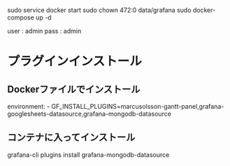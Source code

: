 sudo service docker start
sudo chown 472:0 data/grafana
sudo docker-compose up -d

user : admin
pass : admin

# プラグインインストール
## Dockerファイルでインストール
environment:
    - GF_INSTALL_PLUGINS=marcusolsson-gantt-panel,grafana-googlesheets-datasource,grafana-mongodb-datasource

## コンテナに入ってインストール
grafana-cli plugins install grafana-mongodb-datasource